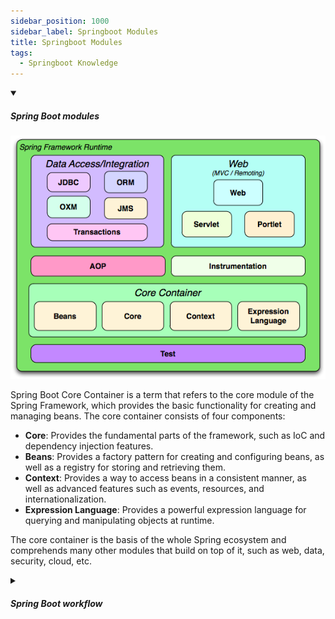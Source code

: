 ```yaml
---
sidebar_position: 1000
sidebar_label: Springboot Modules
title: Springboot Modules
tags:
  - Springboot Knowledge
---
```


<!-- https://brandfolder.com/workbench/extract-text-from-image -->
<!-- ![for root](/img/interviews/angular/forroot.png) -->

<details open>
<summary><h5>Spring Boot modules</h5></summary>

![Spring Boot modules](/img/interviews/java/springboot-modules.png)

Spring Boot Core Container is a term that refers to the core module of the Spring Framework, which provides the basic functionality for creating and managing beans. The core container consists of four components:

- **Core**: Provides the fundamental parts of the framework, such as IoC and dependency injection features.
- **Beans**: Provides a factory pattern for creating and configuring beans, as well as a registry for storing and retrieving them.
- **Context**: Provides a way to access beans in a consistent manner, as well as advanced features such as events, resources, and internationalization.
- **Expression Language**: Provides a powerful expression language for querying and manipulating objects at runtime.

The core container is the basis of the whole Spring ecosystem and comprehends many other modules that build on top of it, such as web, data, security, cloud, etc.

</details>

<details>
<summary><h5>Spring Boot workflow</h5></summary>

![Springboot workflow](/img/interviews/java/springboot-architecture.png)

- The client makes an HTTP ***request*** (GET, POST, PUT, DELETE, etc.) to the server.
- The request is forwarded to the `DispatcherServlet` (in Web Module), which is the front controller of Spring MVC.
- The `DispatcherServlet` maps the request to the appropriate ***controller*** based on the `@RequestMapping` annotations.
- The controller handles the request and calls the ***service*** layer if needed.
- The service layer performs the business logic and uses the persistence layer to access the data.
- The persistence layer uses ***JPA*** to interact with the database layer and performs CRUD (create, read, update, delete) operations.
- The controller returns a ***response*** to the client, which can be a view (such as JSP) or a JSON object.

</details>
